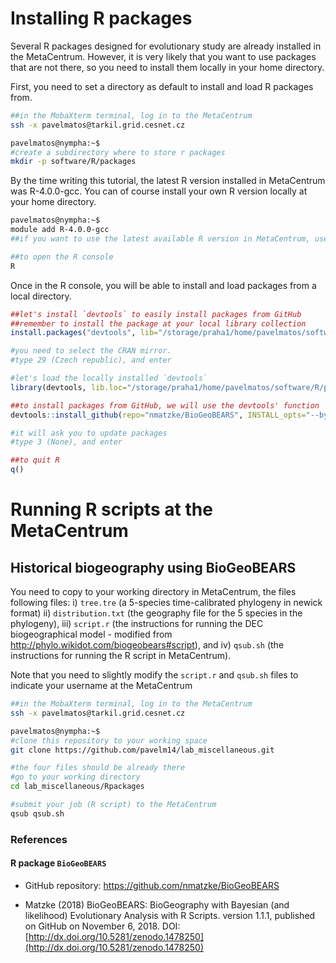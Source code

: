 # Installing R packages

Several R packages designed for evolutionary study are already installed in the MetaCentrum. However, it is very likely that you want to use packages that are not there, so you need to install them locally in your home directory.

First, you need to set a directory as default to install and load R packages from.

```bash
##in the MobaXterm terminal, log in to the MetaCentrum
ssh -x pavelmatos@tarkil.grid.cesnet.cz

pavelmatos@nympha:~$
#create a subdirectory where to store r packages
mkdir -p software/R/packages
```

By the time writing this tutorial, the latest R version installed in MetaCentrum was R-4.0.0-gcc. You can of course install your own R version locally at your home directory.

```bash
pavelmatos@nympha:~$
module add R-4.0.0-gcc
##if you want to use the latest available R version in MetaCentrum, use `module avail` to see the list of modules/programs

##to open the R console
R
```

Once in the R console, you will be able to install and load packages from a local directory.

```R
##let's install `devtools` to easily install packages from GitHub
##remember to install the package at your local library collection
install.packages("devtools", lib="/storage/praha1/home/pavelmatos/software/R/packages")

#you need to select the CRAN mirror.
#type 29 (Czech republic), and enter

#let's load the locally installed `devtools`
library(devtools, lib.loc="/storage/praha1/home/pavelmatos/software/R/packages")

##to install packages from GitHub, we will use the devtools' function `install_github`. In this case, we will install the R package BioGeoBEARS
devtools::install_github(repo="nmatzke/BioGeoBEARS", INSTALL_opts="--byte-compile", lib="/storage/praha1/home/pavelmatos/software/R/packages")

#it will ask you to update packages
#type 3 (None), and enter

##to quit R
q()
```

# Running R scripts at the MetaCentrum
## Historical biogeography using BioGeoBEARS

You need to copy to your working directory in MetaCentrum, the files following files: i) `tree.tre` (a 5-species time-calibrated phylogeny in newick format) ii) `distribution.txt` (the geography file for the 5 species in the phylogeny), iii) `script.r` (the instructions for running the DEC biogeographical model - modified from http://phylo.wikidot.com/biogeobears#script), and iv) `qsub.sh` (the instructions for running the R script in MetaCentrum).

Note that you need to slightly modify the `script.r` and `qsub.sh` files to indicate your username at the MetaCentrum

```bash
##in the MobaXterm terminal, log in to the MetaCentrum
ssh -x pavelmatos@tarkil.grid.cesnet.cz

pavelmatos@nympha:~$
#clone this repository to your working space
git clone https://github.com/pavelm14/lab_miscellaneous.git

#the four files should be already there
#go to your working directory
cd lab_miscellaneous/Rpackages

#submit your job (R script) to the MetaCentrum
qsub qsub.sh
```

### References

#### R package `BioGeoBEARS`
- GitHub repository: https://github.com/nmatzke/BioGeoBEARS

- Matzke (2018) BioGeoBEARS: BioGeography with Bayesian (and likelihood) Evolutionary Analysis with R Scripts. version 1.1.1, published on GitHub on November 6, 2018. DOI: [http://dx.doi.org/10.5281/zenodo.1478250](http://dx.doi.org/10.5281/zenodo.1478250)
